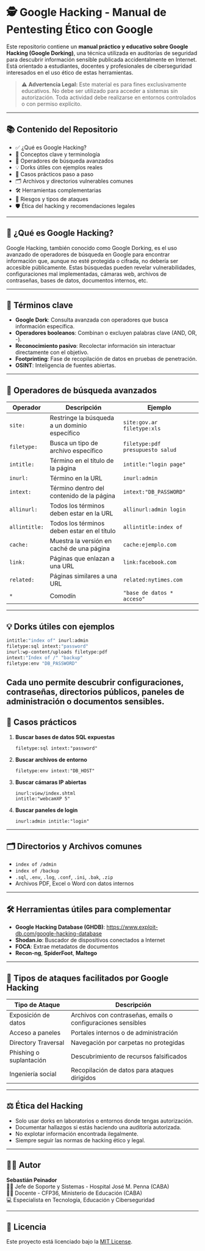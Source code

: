 
# 🕵️ Google Hacking - Manual de Pentesting Ético con Google

Este repositorio contiene un **manual práctico y educativo sobre Google Hacking (Google Dorking)**, una técnica utilizada en auditorías de seguridad para descubrir información sensible publicada accidentalmente en Internet. Está orientado a estudiantes, docentes y profesionales de ciberseguridad interesados en el uso ético de estas herramientas.

> ⚠️ **Advertencia Legal:** Este material es para fines exclusivamente educativos. No debe ser utilizado para acceder a sistemas sin autorización. Toda actividad debe realizarse en entornos controlados o con permiso explícito.

---

## 📚 Contenido del Repositorio

- ✅ ¿Qué es Google Hacking?
- 🧠 Conceptos clave y terminología
- 🔎 Operadores de búsqueda avanzados
- 💡 Dorks útiles con ejemplos reales
- 🧪 Casos prácticos paso a paso
- 🗂 Archivos y directorios vulnerables comunes
- 🛠 Herramientas complementarias
- 🔐 Riesgos y tipos de ataques
- 🛡 Ética del hacking y recomendaciones legales

---

## 🧠 ¿Qué es Google Hacking?

Google Hacking, también conocido como Google Dorking, es el uso avanzado de operadores de búsqueda en Google para encontrar información que, aunque no esté protegida o cifrada, no debería ser accesible públicamente. Estas búsquedas pueden revelar vulnerabilidades, configuraciones mal implementadas, cámaras web, archivos de contraseñas, bases de datos, documentos internos, etc.

---

## 🧾 Términos clave

- **Google Dork**: Consulta avanzada con operadores que busca información específica.
- **Operadores booleanos**: Combinan o excluyen palabras clave (AND, OR, -).
- **Reconocimiento pasivo**: Recolectar información sin interactuar directamente con el objetivo.
- **Footprinting**: Fase de recopilación de datos en pruebas de penetración.
- **OSINT**: Inteligencia de fuentes abiertas.

---

## 🔎 Operadores de búsqueda avanzados

| Operador       | Descripción                                          | Ejemplo                                        |
|----------------|------------------------------------------------------|------------------------------------------------|
| `site:`        | Restringe la búsqueda a un dominio específico        | `site:gov.ar filetype:xls`                     |
| `filetype:`    | Busca un tipo de archivo específico                  | `filetype:pdf presupuesto salud`               |
| `intitle:`     | Término en el título de la página                    | `intitle:"login page"`                         |
| `inurl:`       | Término en la URL                                    | `inurl:admin`                                  |
| `intext:`      | Término dentro del contenido de la página            | `intext:"DB_PASSWORD"`                         |
| `allinurl:`    | Todos los términos deben estar en la URL             | `allinurl:admin login`                         |
| `allintitle:`  | Todos los términos deben estar en el título          | `allintitle:index of`                          |
| `cache:`       | Muestra la versión en caché de una página            | `cache:ejemplo.com`                            |
| `link:`        | Páginas que enlazan a una URL                        | `link:facebook.com`                            |
| `related:`     | Páginas similares a una URL                          | `related:nytimes.com`                          |
| `*`            | Comodín                                               | `"base de datos * acceso"`                     |

---

## 💡 Dorks útiles con ejemplos

```bash
intitle:"index of" inurl:admin
filetype:sql intext:"password"
inurl:wp-content/uploads filetype:pdf
intext:"Index of /" "backup"
filetype:env "DB_PASSWORD"
```
Cada uno permite descubrir configuraciones, contraseñas, directorios públicos, paneles de administración o documentos sensibles.
---

## 🧪 Casos prácticos

1. **Buscar bases de datos SQL expuestas**
   ```
   filetype:sql intext:"password"
   ```

2. **Buscar archivos de entorno**
   ```
   filetype:env intext:"DB_HOST"
   ```

3. **Buscar cámaras IP abiertas**
   ```
   inurl:view/index.shtml
   intitle:"webcamXP 5"
   ```

4. **Buscar paneles de login**
   ```
   inurl:admin intitle:"login"
   ```

---

## 🗂 Directorios y Archivos comunes

- `index of /admin`
- `index of /backup`
- `.sql`, `.env`, `.log`, `.conf`, `.ini`, `.bak`, `.zip`
- Archivos PDF, Excel o Word con datos internos

---

## 🛠 Herramientas útiles para complementar

- **Google Hacking Database (GHDB)**: https://www.exploit-db.com/google-hacking-database
- **Shodan.io**: Buscador de dispositivos conectados a Internet
- **FOCA**: Extrae metadatos de documentos
- **Recon-ng**, **SpiderFoot**, **Maltego**

---

## 🔐 Tipos de ataques facilitados por Google Hacking

| Tipo de Ataque        | Descripción                                                  |
|-----------------------|--------------------------------------------------------------|
| Exposición de datos   | Archivos con contraseñas, emails o configuraciones sensibles |
| Acceso a paneles      | Portales internos o de administración                        |
| Directory Traversal   | Navegación por carpetas no protegidas                        |
| Phishing o suplantación | Descubrimiento de recursos falsificados                     |
| Ingeniería social     | Recopilación de datos para ataques dirigidos                 |

---

## ⚖️ Ética del Hacking

- Solo usar dorks en laboratorios o entornos donde tengas autorización.
- Documentar hallazgos si estás haciendo una auditoría autorizada.
- No explotar información encontrada ilegalmente.
- Siempre seguir las normas de hacking ético y legal.

---

## 🧑‍🏫 Autor

**Sebastián Peinador**  
👨‍💼 Jefe de Soporte y Sistemas - Hospital José M. Penna (CABA)  
👨‍🏫 Docente - CFP36, Ministerio de Educación (CABA)  
💻 Especialista en Tecnología, Educación y Ciberseguridad

---

## 📄 Licencia

Este proyecto está licenciado bajo la [MIT License](LICENSE).

